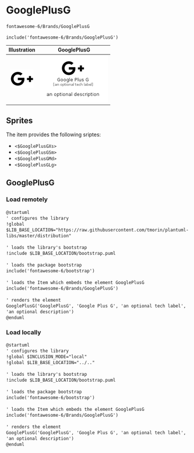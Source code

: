 # GooglePlusG


```text
fontawesome-6/Brands/GooglePlusG
```

```text
include('fontawesome-6/Brands/GooglePlusG')
```



| Illustration | GooglePlusG |
| :---: | :---: |
| ![illustration for Illustration](../../fontawesome-6/Brands/GooglePlusG.png) | ![illustration for GooglePlusG](../../fontawesome-6/Brands/GooglePlusG.Local.png) |



## Sprites
The item provides the following sriptes:

- `<$GooglePlusGXs>`
- `<$GooglePlusGSm>`
- `<$GooglePlusGMd>`
- `<$GooglePlusGLg>`





## GooglePlusG

### Load remotely
```plantuml
@startuml
' configures the library
!global $LIB_BASE_LOCATION="https://raw.githubusercontent.com/tmorin/plantuml-libs/master/distribution"

' loads the library's bootstrap
!include $LIB_BASE_LOCATION/bootstrap.puml

' loads the package bootstrap
include('fontawesome-6/bootstrap')

' loads the Item which embeds the element GooglePlusG
include('fontawesome-6/Brands/GooglePlusG')

' renders the element
GooglePlusG('GooglePlusG', 'Google Plus G', 'an optional tech label', 'an optional description')
@enduml
```

### Load locally
```plantuml
@startuml
' configures the library
!global $INCLUSION_MODE="local"
!global $LIB_BASE_LOCATION="../.."

' loads the library's bootstrap
!include $LIB_BASE_LOCATION/bootstrap.puml

' loads the package bootstrap
include('fontawesome-6/bootstrap')

' loads the Item which embeds the element GooglePlusG
include('fontawesome-6/Brands/GooglePlusG')

' renders the element
GooglePlusG('GooglePlusG', 'Google Plus G', 'an optional tech label', 'an optional description')
@enduml
```

